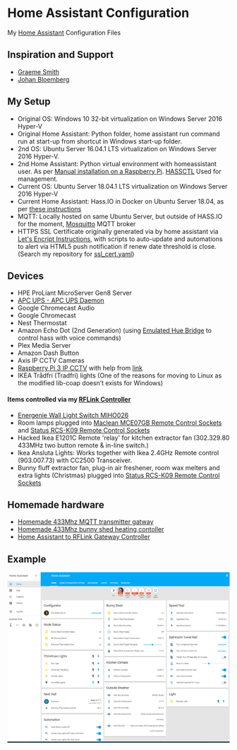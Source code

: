 # Home Assistant Configuration

My [Home Assistant](https://home-assistant.io/) Configuration Files

## Inspiration and Support

- [Graeme Smith](https://github.com/Instagraeme)
- [Johan Bloemberg](https://github.com/aequitas)

## My Setup

- Original OS: Windows 10 32-bit virtualization on Windows Server 2016 Hyper-V
- Original Home Assistant: Python folder, home assistant run command run at start-up from shortcut in Windows start-up folder.
- 2nd OS: Ubuntu Server 16.04.1 LTS virtualization on Windows Server 2016 Hyper-V.
- 2nd Home Assistant: Python virtual environment with homeassistant user. As per [Manual installation on a Raspberry Pi](https://www.home-assistant.io/docs/installation/raspberry-pi/). [HASSCTL](https://github.com/dale3h/hassctl) Used for management.
- Current OS: Ubuntu Server 18.04.1 LTS virtualization on Windows Server 2016 Hyper-V
- Current Home Assistant: Hass.IO in Docker on Ubuntu Server 18.04, as per [these instructions](https://bonani.tech/how-to-install-hass.io-on-ubuntu-server-18.04/)
- MQTT: Locally hosted on same Ubuntu Server, but outside of HASS.IO for the moment, [Mosquitto](https://mosquitto.org/) MQTT broker 
- HTTPS SSL Certificate originally generated via by home assistant via [Let's Encript Instructions](https://home-assistant.io/docs/ecosystem/certificates/lets_encrypt/), with scripts to auto-update and automations to alert via HTML5 push notification if renew date threshold is close. (Search my repository for [ssl_cert.yaml](https://github.com/Genestealer/Home-Assistant-Configuration/blob/master/includes/automation/ssl_cert.yaml))

## Devices

- HPE ProLiant MicroServer Gen8 Server
- [APC UPS - APC UPS Daemon](http://www.apcupsd.org/wordpress/)
- Google Chromecast Audio
- Google Chromecast
- Nest Thermostat
- Amazon Echo Dot (2nd Generation) (using [Emulated Hue Bridge](https://home-assistant.io/components/emulated_hue/) to control hass with voice commands)
- Plex Media Server
- Amazon Dash Button 
- Axis IP CCTV Cameras
- [Raspberry Pi 3 IP CCTV](https://github.com/Motion-Project/motion) with help from [link](https://pimylifeup.com/raspberry-pi-webcam-server)
- IKEA Trådfri (Tradfri) lights (One of the reasons for moving to Linux as the modified lib-coap doesn’t exists for Windows)

#### Items controlled via my [RFLink Controller](https://github.com/Genestealer/Home-Assistant-RFLink-Gateway-ESP8266)
- [Energenie Wall Light Switch MIHO026](https://energenie4u.co.uk/catalogue/product/MIHO026)
- Room lamps plugged into [Maclean MCE07GB Remote Control Sockets](https://www.amazon.co.uk/Maclean-MCE07GB-Control-Sockets-Programmable/dp/B00OV1TTU6) and [Status RCS-K09 Remote Control Sockets](https://www.amazon.co.uk/Status-Remote-Control-Socket-Pack/dp/B003XOXAVG)
- Hacked Ikea E1201C Remote 'relay' for kitchen extractor fan (302.329.80 433MHz two button remote & in-line switch.)
- Ikea Ansluta Lights: Works together with Ikea 2.4GHz Remote control (903.007.73) with CC2500 Transceiver.
- Bunny fluff extractor fan, plug-in air freshener, room wax melters and extra lights (Christmas) plugged into [Status RCS-K09 Remote Control Sockets](https://www.amazon.co.uk/Status-Remote-Control-Socket-Pack/dp/B003XOXAVG)


## Homemade hardware
- [Homemade 433Mhz MQTT transmitter gatway](https://github.com/Genestealer/ESP8266-433Mhz-Controller-Gateway)
- [Homemade 433Mhz bunny shed heating contoller](https://github.com/Genestealer/Bunny-Shed-Climate-Control)
- [Home Assistant to RFLink Gateway Controller](https://github.com/Genestealer/Home-Assistant-RFLink-Gateway-ESP8266)


## Example
![Home Assistant](git_photos/example_screen.PNG)
